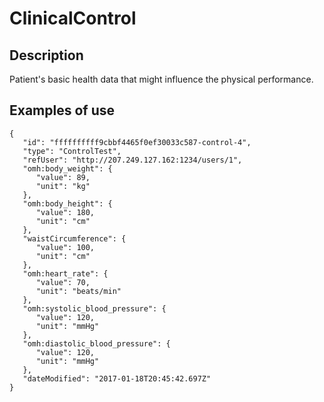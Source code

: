 # ClinicalControl

## Description

Patient's basic health data that might influence the physical performance.

## Examples of use

```
{  
   "id": "ffffffffff9cbbf4465f0ef30033c587-control-4",
   "type": "ControlTest",
   "refUser": "http://207.249.127.162:1234/users/1",
   "omh:body_weight": {  
      "value": 89,
      "unit": "kg"
   },
   "omh:body_height": {  
      "value": 180,
      "unit": "cm"
   },
   "waistCircumference": {  
      "value": 100,
      "unit": "cm"
   },
   "omh:heart_rate": {  
      "value": 70,
      "unit": "beats/min"
   },
   "omh:systolic_blood_pressure": {  
      "value": 120,
      "unit": "mmHg"
   },
   "omh:diastolic_blood_pressure": {  
      "value": 120,
      "unit": "mmHg"
   },
   "dateModified": "2017-01-18T20:45:42.697Z"
}
```
